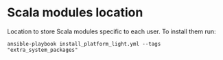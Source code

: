 # Scala modules location

Location to store Scala modules specific to each user. To install them run:
```
ansible-playbook install_platform_light.yml --tags "extra_system_packages"
```
